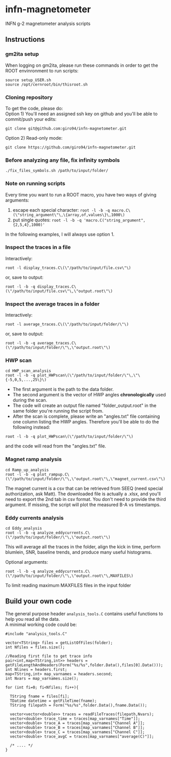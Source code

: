 # infn-magnetometer
INFN g-2 magnetometer analysis scripts

## Instructions

### gm2ita setup
When logging on gm2ita, please run these commands in order to get the ROOT envinronment to run scripts:
```
source setup_USER.sh
source /opt/cernroot/bin/thisroot.sh
```

### Cloning repository
To get the code, please do:  
Option 1) You'll need an assigned ssh key on github and you'll be able to commit/push your edits:
```
git clone git@github.com:giro94/infn-magnetometer.git
```
Option 2) Read-only mode:
```
git clone https://github.com/giro94/infn-magnetometer.git
```

### **Before analyzing any file, fix infinity symbols**
```
./fix_files_symbols.sh /path/to/input/folder/
```

### Note on running scripts
Every time you want to run a ROOT macro, you have two ways of giving arguments:  
1. escape each special character: `root -l -b -q macro.C\(\"string_argument\"\,\{array,of,values\}\,1000\)`
2. put single quotes: `root -l -b -q 'macro.C("string_argument",{2,5,4},1000)'`

In the following examples, I will always use option 1.

### Inspect the traces in a file
Interactively:
```
root -l display_traces.C\(\"/path/to/input/file.csv\"\)
```
or, save to output:
```
root -l -b -q display_traces.C\(\"/path/to/input/file.csv\"\,\"output.root\"\)
```


### Inspect the average traces in a folder
Interactively:
```
root -l average_traces.C\(\"/path/to/input/folder/\"\)
```
or, save to output:
```
root -l -b -q average_traces.C\(\"/path/to/input/folder/\"\,\"output.root\"\)
```

### HWP scan
```
cd HWP_scan_analysis
root -l -b -q plot_HWPscan\(\"/path/to/input/folder/\"\,\"\{-5,0,5,...,25\}\)
```
* The first argument is the path to the data folder.
* The second argument is the vector of HWP angles **chronologically** used during the scan.
* The code will create an output file named "folder_output.root" in the same folder you're running the script from.
* After the scan is complete, please write an "angles.txt" file containing one column listing the HWP angles. Therefore you'll be able to do the following instead:
```
root -l -b -q plot_HWPscan\(\"/path/to/input/folder/\"\)
```
and the code will read from the "angles.txt" file.

### Magnet ramp analysis
```
cd Ramp_up_analysis
root -l -b -q plot_rampup.C\(\"/path/to/input/folder/\"\,\"output.root\"\,\"magnet_current.csv\"\)
```
The magnet current is a csv that can be retrieved from SEEQ (need special authorization, ask Matt).
  The downloaded file is actually a .xlsx, and you'll need to export the 2nd tab in csv format.
You don't need to provide the third argument. If missing, the script will plot the measured B-A vs timestamps.


### Eddy currents analysis
```
cd Eddy_analysis
root -l -b -q analyze_eddycurrents.C\(\"/path/to/input/folder/\"\,\"output.root\"\)
```
This will average all the traces in the folder, align the kick in time, perform blumlein, SNR, baseline trends, and produce many useful histograms.

Optional arguments:
```
root -l -b -q analyze_eddycurrents.C\(\"/path/to/input/folder/\"\,\"output.root\"\,MAXFILES\)
```
To limit reading maximum MAXFILES files in the input folder


## Build your own code
The general purpose header `analysis_tools.C` contains useful functions to help you read all the data.  
A minimal working code could be:
```
#include "analysis_tools.C"

vector<TString> files = getListOfFiles(folder);
int Nfiles = files.size();

//Reading first file to get trace info
pair<int,map<TString,int>> headers = getFileLengthAndHeaders(Form("%s/%s",folder.Data(),files[0].Data()));
int Nlines = headers.first;
map<TString,int> map_varnames = headers.second;
int Nvars = map_varnames.size();

for (int fi=0; fi<Nfiles; fi++){
		
  TString fname = files[fi];
  TDatime datetime = getFileTime(fname);
  TString filepath = Form("%s/%s",folder.Data(),fname.Data());

  vector<vector<double>> traces = readFileTraces(filepath,Nvars);
  vector<double> trace_time = traces[map_varnames["Time"]];
  vector<double> trace_A = traces[map_varnames["Channel A"]];
  vector<double> trace_B = traces[map_varnames["Channel B"]];
  vector<double> trace_C = traces[map_varnames["Channel C"]];
  vector<double> trace_avgC = traces[map_varnames["average(C)"]];
        
  /* .... */
}
```



